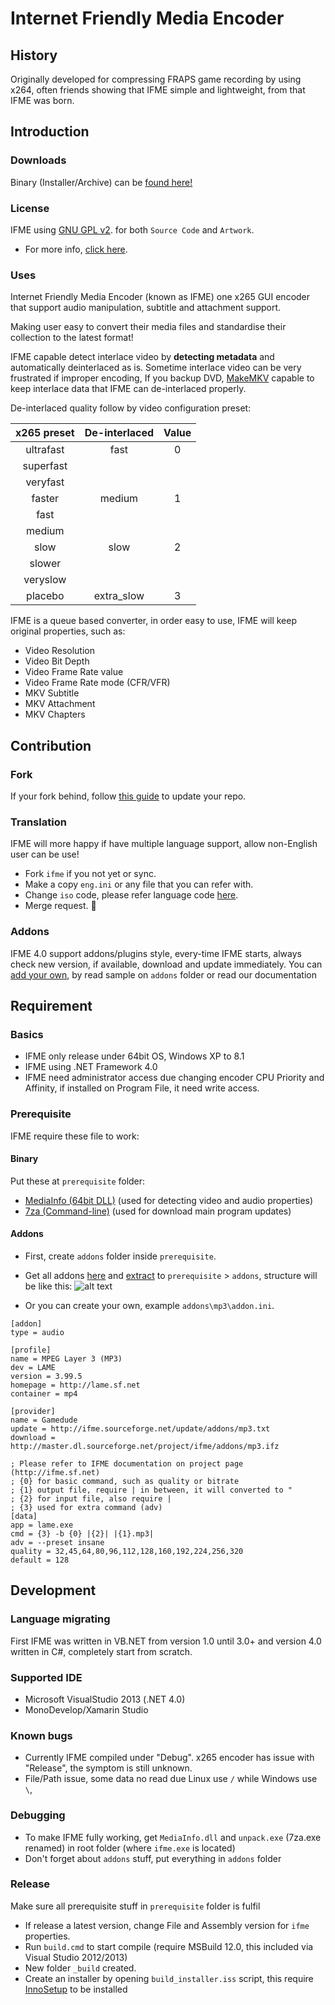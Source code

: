 # Internet Friendly Media Encoder
## History
Originally developed for compressing FRAPS game recording by using x264, often friends showing that IFME simple and lightweight, from that IFME was born.

## Introduction
### Downloads
Binary (Installer/Archive) can be [found here!](http://ifme.sourceforge.net/?page/download.html)

### License
IFME using [GNU GPL v2](http://choosealicense.com/licenses/gpl-2.0/). for both `Source Code` and `Artwork`.

* For more info, [click here](http://ifme.sourceforge.net/index.html?page/rights.html).

### Uses
Internet Friendly Media Encoder (known as IFME) one x265 GUI encoder that support audio manipulation, subtitle and attachment support.

Making user easy to convert their media files and standardise their collection to the latest format!

IFME capable detect interlace video by **detecting metadata** and automatically deinterlaced as is. Sometime interlace video can be very frustrated if improper encoding, If you backup DVD, [MakeMKV](http://makemkv.com/) capable to keep interlace data that IFME can de-interlaced properly.

De-interlaced quality follow by video configuration preset:

| x265 preset | De-interlaced | Value |
| :---------: | :-----------: | :---: |
| ultrafast   | fast          | 0     |
| superfast   |               |       |
| veryfast    |               |       |
| faster      | medium        | 1     |
| fast        |               |       |
| medium      |               |       |
| slow        | slow          | 2     |
| slower      |               |       |
| veryslow    |               |       |
| placebo     | extra_slow    | 3     |

IFME is a queue based converter, in order easy to use, IFME will keep original properties, such as:

* Video Resolution
* Video Bit Depth
* Video Frame Rate value
* Video Frame Rate mode (CFR/VFR)
* MKV Subtitle
* MKV Attachment
* MKV Chapters

## Contribution
### Fork
If your fork behind, follow [this guide](https://help.github.com/articles/syncing-a-fork) to update your repo.

### Translation
IFME will more happy if have multiple language support, allow non-English user can be use!

* Fork `ifme` if you not yet or sync.
* Make a copy `eng.ini` or any file that you can refer with.
* Change `iso` code, please refer language code [here](http://en.wikipedia.org/wiki/List_of_ISO_639-2_codes).
* Merge request. :green_heart:


### Addons
IFME 4.0 support addons/plugins style, every-time IFME starts, always check new version, if available, download and update immediately. You can [add your own](#addons-1), by read sample on `addons` folder or read our documentation


## Requirement
### Basics
* IFME only release under 64bit OS, Windows XP to 8.1
* IFME using .NET Framework 4.0
* IFME need administrator access due changing encoder CPU Priority and Affinity, if installed on Program File, it need write access.


### Prerequisite
IFME require these file to work:

#### Binary
Put these at `prerequisite` folder:

* [MediaInfo (64bit DLL)](http://mediaarea.net/en/MediaInfo/Download/Windows) (used for detecting video and audio properties)
* [7za (Command-line)](http://downloads.sourceforge.net/sevenzip/7za920.zip) (used for download main program updates)

#### Addons
* First, create `addons` folder inside `prerequisite`.
* Get all addons [here](https://sourceforge.net/projects/ifme/files/addons/) and [extract](http://www.7-zip.org/) to `prerequisite` > `addons`, structure will be like this:
![alt text](http://ifme.sourceforge.net/images/preq.png)

* Or you can create your own, example `addons\mp3\addon.ini`.
```
[addon]
type = audio

[profile]
name = MPEG Layer 3 (MP3)
dev = LAME
version = 3.99.5
homepage = http://lame.sf.net
container = mp4

[provider]
name = Gamedude
update = http://ifme.sourceforge.net/update/addons/mp3.txt
download = http://master.dl.sourceforge.net/project/ifme/addons/mp3.ifz

; Please refer to IFME documentation on project page (http://ifme.sf.net)
; {0} for basic command, such as quality or bitrate
; {1} output file, require | in between, it will converted to "
; {2} for input file, also require |
; {3} used for extra command (adv)
[data]
app = lame.exe
cmd = {3} -b {0} |{2}| |{1}.mp3| 
adv = --preset insane
quality = 32,45,64,80,96,112,128,160,192,224,256,320
default = 128
```


## Development
### Language migrating
First IFME was written in VB.NET from version 1.0 until 3.0+ and version 4.0 written in C#, completely start from scratch.

### Supported IDE
* Microsoft VisualStudio 2013 (.NET 4.0)
* MonoDevelop/Xamarin Studio


### Known bugs
* Currently IFME compiled under "Debug". x265 encoder has issue with "Release", the symptom is still unknown.
* File/Path issue, some data no read due Linux use `/` while Windows use `\`,


### Debugging
* To make IFME fully working, get `MediaInfo.dll` and `unpack.exe` (7za.exe renamed) in root folder (where `ifme.exe` is located)
* Don't forget about `addons` stuff, put everything in `addons` folder


### Release
Make sure all prerequisite stuff in `prerequisite` folder is fulfil

* If release a latest version, change File and Assembly version for `ifme` properties.
* Run `build.cmd` to start compile (require MSBuild 12.0, this included via Visual Studio 2012/2013)
* New folder `_build` created.
* Create an installer by opening `build_installer.iss` script, this require [InnoSetup](http://www.jrsoftware.org/isinfo.php) to be installed
